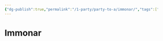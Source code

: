 ```yaml
---
{"dg-publish":true,"permalink":"/1-party/party-to-a/immonar/","tags":["player"]}
---
```



# Immonar


